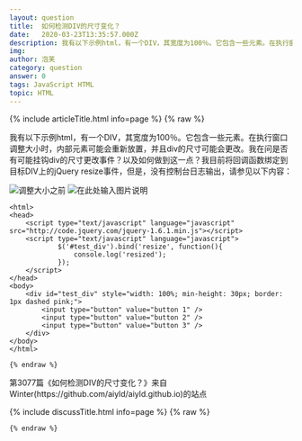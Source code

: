 ```yaml
---
layout: question
title:  如何检测DIV的尺寸变化？
date:   2020-03-23T13:35:57.000Z
description: 我有以下示例html，有一个DIV，其宽度为100％。它包含一些元素。在执行窗口调整大小时，内部元素可能会重新放置，并且div的尺寸可能会更改。我在问是否...
img: 
author: 泡芙
category: question
answer: 0
tags: JavaScript HTML
topic: HTML
---
```

<div class="article-root">
  <div class="article">
    {% include articleTitle.html info=page %}
    {% raw %}
    <div class="article-content"><p><font style="vertical-align: inherit;"><font style="vertical-align: inherit;">我有以下示例html，有一个DIV，其宽度为100％。</font><font style="vertical-align: inherit;">它包含一些元素。</font><font style="vertical-align: inherit;">在执行窗口调整大小时，内部元素可能会重新放置，并且div的尺寸可能会更改。</font><font style="vertical-align: inherit;">我在问是否有可能挂钩div的尺寸更改事件？</font><font style="vertical-align: inherit;">以及如何做到这一点？</font><font style="vertical-align: inherit;">我目前将回调函数绑定到目标DIV上的jQuery resize事件，但是，没有控制台日志输出，请参见以下内容：</font></font></p>

<p><img src="https://www.samyoc.com//uploads/users/24021/images/thumbnails/1584970429988.png" data-src="https://www.samyoc.com//uploads/users/24021/images/1584970429988.png" alt="调整大小之前">
<img src="https://www.samyoc.com//uploads/users/24021/images/thumbnails/1584970429990.png" data-src="https://www.samyoc.com//uploads/users/24021/images/1584970429990.png" alt="在此处输入图片说明"></p>

<pre><code>&lt;html&gt;<font></font>
&lt;head&gt;<font></font>
    &lt;script type="text/javascript" language="javascript" src="http://code.jquery.com/jquery-1.6.1.min.js"&gt;&lt;/script&gt;<font></font>
    &lt;script type="text/javascript" language="javascript"&gt;<font></font>
            $('#test_div').bind('resize', function(){<font></font>
                console.log('resized');<font></font>
            });<font></font>
    &lt;/script&gt;<font></font>
&lt;/head&gt;<font></font>
&lt;body&gt;<font></font>
    &lt;div id="test_div" style="width: 100%; min-height: 30px; border: 1px dashed pink;"&gt;<font></font>
        &lt;input type="button" value="button 1" /&gt;<font></font>
        &lt;input type="button" value="button 2" /&gt;<font></font>
        &lt;input type="button" value="button 3" /&gt;<font></font>
    &lt;/div&gt;<font></font>
&lt;/body&gt;<font></font>
&lt;/html&gt;<font></font>
</code></pre></div>
    {% endraw %}
  </div>
  <p class="winter_mark">第3077篇《如何检测DIV的尺寸变化？》来自Winter(https://github.com/aiyld/aiyld.github.io)的站点</p>
  <div class="discuss-wrapper">
    {% include discussTitle.html info=page %}
    {% raw %}
    
    {% endraw %}
  </div>
<div>
